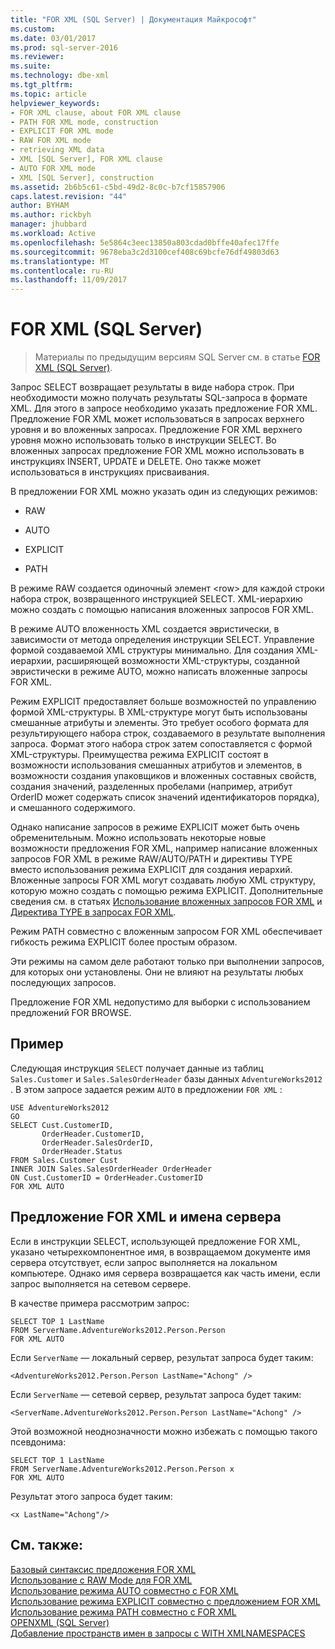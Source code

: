 ```yaml
---
title: "FOR XML (SQL Server) | Документация Майкрософт"
ms.custom: 
ms.date: 03/01/2017
ms.prod: sql-server-2016
ms.reviewer: 
ms.suite: 
ms.technology: dbe-xml
ms.tgt_pltfrm: 
ms.topic: article
helpviewer_keywords:
- FOR XML clause, about FOR XML clause
- PATH FOR XML mode, construction
- EXPLICIT FOR XML mode
- RAW FOR XML mode
- retrieving XML data
- XML [SQL Server], FOR XML clause
- AUTO FOR XML mode
- XML [SQL Server], construction
ms.assetid: 2b6b5c61-c5bd-49d2-8c0c-b7cf15857906
caps.latest.revision: "44"
author: BYHAM
ms.author: rickbyh
manager: jhubbard
ms.workload: Active
ms.openlocfilehash: 5e5864c3eec13850a803cdad0bffe40afec17ffe
ms.sourcegitcommit: 9678eba3c2d3100cef408c69bcfe76df49803d63
ms.translationtype: MT
ms.contentlocale: ru-RU
ms.lasthandoff: 11/09/2017
---
```

# <a name="for-xml-sql-server"></a>FOR XML (SQL Server)

 > Материалы по предыдущим версиям SQL Server см. в статье [FOR XML (SQL Server)](https://msdn.microsoft.com/en-US/library/ms178107(SQL.120).aspx).

  Запрос SELECT возвращает результаты в виде набора строк. При необходимости можно получать результаты SQL-запроса в формате XML. Для этого в запросе необходимо указать предложение FOR XML. Предложение FOR XML может использоваться в запросах верхнего уровня и во вложенных запросах. Предложение FOR XML верхнего уровня можно использовать только в инструкции SELECT. Во вложенных запросах предложение FOR XML можно использовать в инструкциях INSERT, UPDATE и DELETE. Оно также может использоваться в инструкциях присваивания.  
  
 В предложении FOR XML можно указать один из следующих режимов:  
  
-   RAW  
  
-   AUTO  
  
-   EXPLICIT  
  
-   PATH  
  
 В режиме RAW создается одиночный элемент \<row> для каждой строки набора строк, возвращенного инструкцией SELECT. XML-иерархию можно создать с помощью написания вложенных запросов FOR XML.  
  
 В режиме AUTO вложенность XML создается эвристически, в зависимости от метода определения инструкции SELECT. Управление формой создаваемой XML структуры минимально. Для создания XML-иерархии, расширяющей возможности XML-структуры, созданной эвристически в режиме AUTO, можно написать вложенные запросы FOR XML.  
  
 Режим EXPLICIT предоставляет больше возможностей по управлению формой XML-структуры. В XML-структуре могут быть использованы смешанные атрибуты и элементы. Это требует особого формата для результирующего набора строк, создаваемого в результате выполнения запроса. Формат этого набора строк затем сопоставляется с формой XML-структуры. Преимущества режима EXPLICIT состоят в возможности использования смешанных атрибутов и элементов, в возможности создания упаковщиков и вложенных составных свойств, создания значений, разделенных пробелами (например, атрибут OrderID может содержать список значений идентификаторов порядка), и смешанного содержимого.  
  
 Однако написание запросов в режиме EXPLICIT может быть очень обременительным. Можно использовать некоторые новые возможности предложения FOR XML, например написание вложенных запросов FOR XML в режиме RAW/AUTO/PATH и директивы TYPE вместо использования режима EXPLICIT для создания иерархий. Вложенные запросы FOR XML могут создавать любую XML структуру, которую можно создать с помощью режима EXPLICIT. Дополнительные сведения см. в статьях [Использование вложенных запросов FOR XML](../../relational-databases/xml/use-nested-for-xml-queries.md) и [Директива TYPE в запросах FOR XML](../../relational-databases/xml/type-directive-in-for-xml-queries.md).  
  
 Режим PATH совместно с вложенным запросом FOR XML обеспечивает гибкость режима EXPLICIT более простым образом.  
  
 Эти режимы на самом деле работают только при выполнении запросов, для которых они установлены. Они не влияют на результаты любых последующих запросов.  
  
 Предложение FOR XML недопустимо для выборки с использованием предложений FOR BROWSE.  
  
## <a name="example"></a>Пример  
 Следующая инструкция `SELECT` получает данные из таблиц `Sales.Customer` и `Sales.SalesOrderHeader` базы данных `AdventureWorks2012` . В этом запросе задается режим `AUTO` в предложении `FOR XML` :  
  
```  
USE AdventureWorks2012  
GO  
SELECT Cust.CustomerID,   
       OrderHeader.CustomerID,  
       OrderHeader.SalesOrderID,   
       OrderHeader.Status  
FROM Sales.Customer Cust   
INNER JOIN Sales.SalesOrderHeader OrderHeader  
ON Cust.CustomerID = OrderHeader.CustomerID  
FOR XML AUTO  
```  
  
## <a name="the-for-xml-clause-and-server-names"></a>Предложение FOR XML и имена сервера  
 Если в инструкции SELECT, использующей предложение FOR XML, указано четырехкомпонентное имя, в возвращаемом документе имя сервера отсутствует, если запрос выполняется на локальном компьютере. Однако имя сервера возвращается как часть имени, если запрос выполняется на сетевом сервере.  
  
 В качестве примера рассмотрим запрос:  
  
```  
SELECT TOP 1 LastName  
FROM ServerName.AdventureWorks2012.Person.Person  
FOR XML AUTO  
```  
  
 Если `ServerName` — локальный сервер, результат запроса будет таким:  
  
```  
<AdventureWorks2012.Person.Person LastName="Achong" />  
```  
  
 Если `ServerName` — сетевой сервер, результат запроса будет таким:  
  
```  
<ServerName.AdventureWorks2012.Person.Person LastName="Achong" />  
```  
  
 Этой возможной неоднозначности можно избежать с помощью такого псевдонима:  
  
```  
SELECT TOP 1 LastName  
FROM ServerName.AdventureWorks2012.Person.Person x  
FOR XML AUTO   
```  
  
 Результат этого запроса будет таким:  
  
```  
<x LastName="Achong"/>  
```  
  
## <a name="see-also"></a>См. также:  
 [Базовый синтаксис предложения FOR XML](../../relational-databases/xml/basic-syntax-of-the-for-xml-clause.md)   
 [Использование с RAW Mode для FOR XML](../../relational-databases/xml/use-raw-mode-with-for-xml.md)   
 [Использование режима AUTO совместно с FOR XML](../../relational-databases/xml/use-auto-mode-with-for-xml.md)   
 [Использование режима EXPLICIT совместно с предложением FOR XML](../../relational-databases/xml/use-explicit-mode-with-for-xml.md)   
 [Использование режима PATH совместно с FOR XML](../../relational-databases/xml/use-path-mode-with-for-xml.md)   
 [OPENXML (SQL Server)](../../relational-databases/xml/openxml-sql-server.md)   
 [Добавление пространств имен в запросы с WITH XMLNAMESPACES](../../relational-databases/xml/add-namespaces-to-queries-with-with-xmlnamespaces.md)  
  
  
